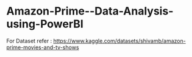 # Amazon-Prime--Data-Analysis-using-PowerBI

For Dataset refer : https://www.kaggle.com/datasets/shivamb/amazon-prime-movies-and-tv-shows
